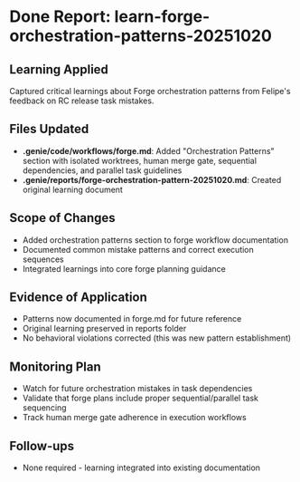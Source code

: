 # Done Report: learn-forge-orchestration-patterns-20251020

## Learning Applied
Captured critical learnings about Forge orchestration patterns from Felipe's feedback on RC release task mistakes.

## Files Updated
- **.genie/code/workflows/forge.md**: Added "Orchestration Patterns" section with isolated worktrees, human merge gate, sequential dependencies, and parallel task guidelines
- **.genie/reports/forge-orchestration-pattern-20251020.md**: Created original learning document

## Scope of Changes
- Added orchestration patterns section to forge workflow documentation
- Documented common mistake patterns and correct execution sequences
- Integrated learnings into core forge planning guidance

## Evidence of Application
- Patterns now documented in forge.md for future reference
- Original learning preserved in reports folder
- No behavioral violations corrected (this was new pattern establishment)

## Monitoring Plan
- Watch for future orchestration mistakes in task dependencies
- Validate that forge plans include proper sequential/parallel task sequencing
- Track human merge gate adherence in execution workflows

## Follow-ups
- None required - learning integrated into existing documentation
